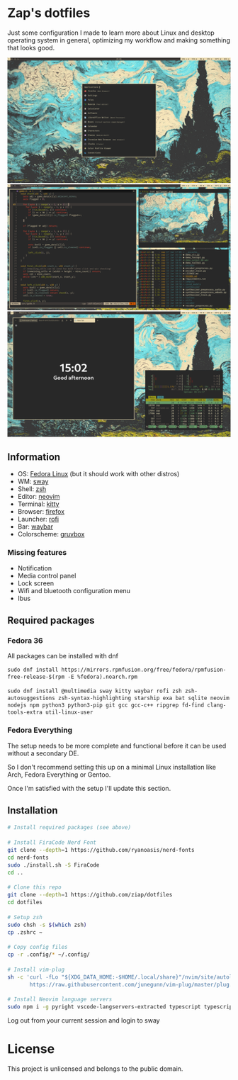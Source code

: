 # Zap's dotfiles

Just some configuration I made to learn more about Linux and desktop operating system in general, optimizing my workflow and making something that looks good.

![](screenshots/Screenshot0.png)
![](screenshots/Screenshot1.png)
![](screenshots/Screenshot2.png)

## Information

- OS: [Fedora Linux](https://getfedora.org/) (but it should work with other distros)
- WM: [sway](https://swaywm.org/)
- Shell: [zsh](https://www.zsh.org/)
- Editor: [neovim](https://neovim.io/)
- Terminal: [kitty](https://sw.kovidgoyal.net/kitty/)
- Browser: [firefox](https://www.mozilla.org/en-US/firefox/)
- Launcher: [rofi](https://github.com/davatorium/rofi)
- Bar: [waybar](https://github.com/Alexays/Waybar)
- Colorscheme: [gruvbox](https://github.com/morhetz/gruvbox)

### Missing features

- Notification
- Media control panel
- Lock screen
- Wifi and bluetooth configuration menu
- Ibus

## Required packages

### Fedora 36

All packages can be installed with dnf
```
sudo dnf install https://mirrors.rpmfusion.org/free/fedora/rpmfusion-free-release-$(rpm -E %fedora).noarch.rpm

sudo dnf install @multimedia sway kitty waybar rofi zsh zsh-autosuggestions zsh-syntax-highlighting starship exa bat sqlite neovim nodejs npm python3 python3-pip git gcc gcc-c++ ripgrep fd-find clang-tools-extra util-linux-user
```

### Fedora Everything

The setup needs to be more complete and functional before it can be used without a secondary DE.

So I don't recommend setting this up on a minimal Linux installation like Arch, Fedora Everything or Gentoo.

Once I'm satisfied with the setup I'll update this section. 

## Installation

```sh
# Install required packages (see above)

# Install FiraCode Nerd Font
git clone --depth=1 https://github.com/ryanoasis/nerd-fonts
cd nerd-fonts
sudo ./install.sh -S FiraCode
cd ..

# Clone this repo
git clone --depth=1 https://github.com/ziap/dotfiles
cd dotfiles

# Setup zsh
sudo chsh -s $(which zsh)
cp .zshrc ~

# Copy config files
cp -r .config/* ~/.config/

# Install vim-plug
sh -c 'curl -fLo "${XDG_DATA_HOME:-$HOME/.local/share}"/nvim/site/autoload/plug.vim --create-dirs \
       https://raw.githubusercontent.com/junegunn/vim-plug/master/plug.vim'

# Install Neovim language servers
sudo npm i -g pyright vscode-langservers-extracted typescript typescript-language-server
```

Log out from your current session and login to sway

# License

This project is unlicensed and belongs to the public domain.
